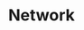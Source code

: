 ---
title: Network
summary: Catatan-catatan yang berhubungan dengan jaringan komputer
description: Catatan-catatan yang berhubungan dengan jaringan komputer
---